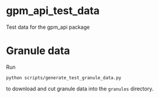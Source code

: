 # gpm_api_test_data
Test data for the gpm_api package


# Granule data

Run
```
python scripts/generate_test_granule_data.py
```
to download and cut granule data into the `granules` directory.
